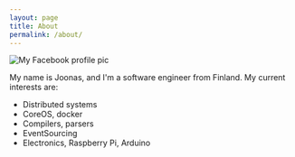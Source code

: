 ```yaml
---
layout: page
title: About
permalink: /about/
---
```


![My Facebook profile pic](https://graph.facebook.com/1359885168/picture?type=large)

My name is Joonas, and I'm a software engineer from Finland. My current interests are:

- Distributed systems
- CoreOS, docker
- Compilers, parsers
- EventSourcing
- Electronics, Raspberry Pi, Arduino
